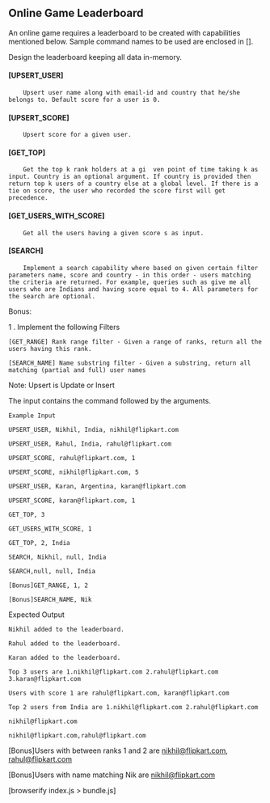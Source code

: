 ## Online Game Leaderboard

An online game requires a leaderboard to be created with capabilities mentioned below. Sample command names to be used are enclosed in [].

Design the leaderboard keeping all data in-memory.

#### [UPSERT_USER] 
        Upsert user name along with email-id and country that he/she belongs to. Default score for a user is 0.

#### [UPSERT_SCORE] 
        Upsert score for a given user.

#### [GET_TOP] 
        Get the top k rank holders at a gi	ven point of time taking k as input. Country is an optional argument. If country is provided then return top k users of a country else at a global level. If there is a tie on score, the user who recorded the score first will get precedence. 

#### [GET_USERS_WITH_SCORE] 
        Get all the users having a given score s as input.

#### [SEARCH] 
        Implement a search capability where based on given certain filter parameters name, score and country - in this order - users matching the criteria are returned. For example, queries such as give me all users who are Indians and having score equal to 4. All parameters for the search are optional.

Bonus:

1 . Implement the following Filters 

    [GET_RANGE] Rank range filter - Given a range of ranks, return all the users having this rank. 

    [SEARCH_NAME] Name substring filter - Given a substring, return all matching (partial and full) user names


Note: Upsert is Update or Insert

The input contains the command followed by the arguments.

    Example Input

    UPSERT_USER, Nikhil, India, nikhil@flipkart.com

    UPSERT_USER, Rahul, India, rahul@flipkart.com

    UPSERT_SCORE, rahul@flipkart.com, 1

    UPSERT_SCORE, nikhil@flipkart.com, 5

    UPSERT_USER, Karan, Argentina, karan@flipkart.com

    UPSERT_SCORE, karan@flipkart.com, 1

    GET_TOP, 3

    GET_USERS_WITH_SCORE, 1

    GET_TOP, 2, India

    SEARCH, Nikhil, null, India 

    SEARCH,null, null, India

    [Bonus]GET_RANGE, 1, 2

    [Bonus]SEARCH_NAME, Nik



Expected Output

    Nikhil added to the leaderboard.

    Rahul added to the leaderboard.

    Karan added to the leaderboard.

    Top 3 users are 1.nikhil@flipkart.com 2.rahul@flipkart.com 3.karan@flipkart.com

    Users with score 1 are rahul@flipkart.com, karan@flipkart.com

    Top 2 users from India are 1.nikhil@flipkart.com 2.rahul@flipkart.com 

    nikhil@flipkart.com

    nikhil@flipkart.com,rahul@flipkart.com

[Bonus]Users with between ranks 1 and 2 are nikhil@flipkart.com, rahul@flipkart.com

[Bonus]Users with name matching Nik are nikhil@flipkart.com


[browserify index.js > bundle.js]
